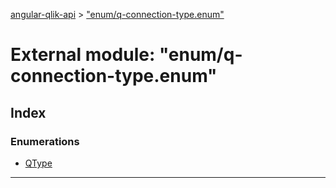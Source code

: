 [angular-qlik-api](../README.md) > ["enum/q-connection-type.enum"](../modules/_enum_q_connection_type_enum_.md)

# External module: "enum/q-connection-type.enum"

## Index

### Enumerations

* [QType](../enums/_enum_q_connection_type_enum_.qtype.md)

---

